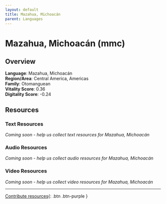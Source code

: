 ```yaml
---
layout: default
title: Mazahua, Michoacán
parent: Languages
---
```


# Mazahua, Michoacán (mmc)

## Overview

**Language**: Mazahua, Michoacán  
**Region/Area**: Central America, Americas  
**Family**: Otomanguean  
**Vitality Score**: 0.36  
**Digitality Score**: -0.24  

## Resources

### Text Resources
*Coming soon - help us collect text resources for Mazahua, Michoacán*

### Audio Resources
*Coming soon - help us collect audio resources for Mazahua, Michoacán*

### Video Resources
*Coming soon - help us collect video resources for Mazahua, Michoacán*

---

[Contribute resources](https://fairtrain.github.io/){: .btn .btn-purple }
